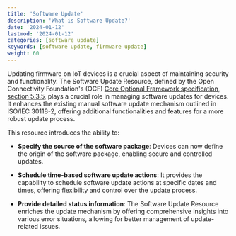 ```yaml
---
title: 'Software Update'
description: 'What is Software Update?'
date: '2024-01-12'
lastmod: '2024-01-12'
categories: [software update]
keywords: [software update, firmware update]
weight: 60
---
```


Updating firmware on IoT devices is a crucial aspect of maintaining security and functionality. The Software Update Resource, defined by the Open Connectivity Foundation's (OCF) [Core Optional Framework specification, section 5.3.5](https://openconnectivity.org/specs/OCF_Core_Optional_Specification_v2.2.5.pdf#page=25), plays a crucial role in managing software updates for devices. It enhances the existing manual software update mechanism outlined in ISO/IEC 30118-2, offering additional functionalities and features for a more robust update process.

This resource introduces the ability to:

- **Specify the source of the software package**: Devices can now define the origin of the software package, enabling secure and controlled updates.

- **Schedule time-based software update actions**: It provides the capability to schedule software update actions at specific dates and times, offering flexibility and control over the update process.

- **Provide detailed status information**: The Software Update Resource enriches the update mechanism by offering comprehensive insights into various error situations, allowing for better management of update-related issues.
